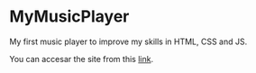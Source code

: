 # MyMusicPlayer
 My first music player to improve my skills in HTML, CSS and JS.
 
You can accesar the site from this [link](https://david-chatelard.github.io/MyMusicPlayer).
